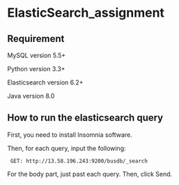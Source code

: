 # ElasticSearch_assignment

## Requirement

MySQL version 5.5+

Python version 3.3+

Elasticsearch version 6.2+

Java version 8.0

## How to run the elasticsearch query

First, you need to install Insomnia software.

Then, for each query, input the following:

	 GET: http://13.58.196.243:9200/busdb/_search

For the body part, just past each query. Then, click Send.